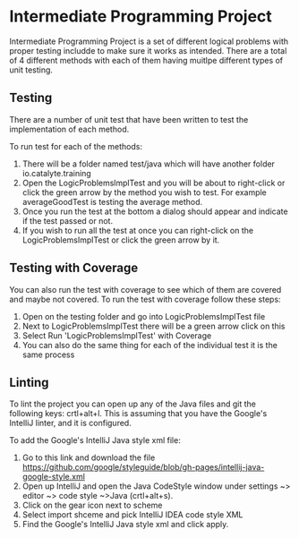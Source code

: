 # Intermediate Programming Project

Intermediate Programming Project is a set of different logical problems with proper testing includde to make sure it works as intended. There are a total of 4 different methods with each of them having muitlpe different types of unit testing. 
## Testing

There are a number of unit test that have been written to test the implementation of each method.

To run test for each of the methods:
1. There will be a folder named test/java which will have another folder io.catalyte.training
2. Open the LogicProblemslmplTest and you will be about to right-click or click the green arrow by the method you wish to test. For example averageGoodTest is testing the average method.
3. Once you run the test at the bottom a dialog should appear and indicate if the test passed or not.
4. If you wish to run all the test at once you can right-click on the LogicProblemsImplTest or click the green arrow by it. 

## Testing with Coverage 
You can also run the test with coverage to see which of them are covered and maybe not covered. To 
run the test with coverage follow these steps:
1. Open on the testing folder and go into LogicProblemsImplTest file
2. Next to LogicProblemsImplTest there will be a green arrow click on this
3. Select Run 'LogicProblemsImplTest' with Coverage
4. You can also do the same thing for each of the individual test it is the same process


## Linting
To lint the project you can open up any of the Java files and git the following keys: crtl+alt+l.
This is assuming that you have the Google's IntelliJ linter, and it is configured. 

To add the Google's IntelliJ Java style xml file:
1. Go to this link and download the file https://github.com/google/styleguide/blob/gh-pages/intellij-java-google-style.xml
2. Open up IntelliJ and open the Java CodeStyle window under settings ~> editor ~> code style ~>Java (crtl+alt+s).
3. Click on the gear icon next to scheme
4. Select import shceme and pick IntelliJ IDEA code style XML
5. Find the Google's IntelliJ Java style xml and click apply.
